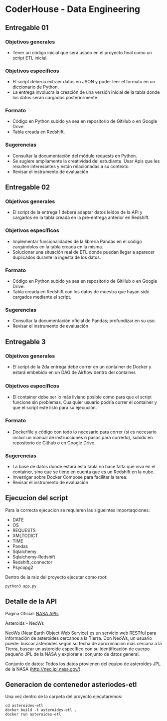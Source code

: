 # CoderHouse - Data Engineering

## Entregable 01

### Objetivos generales
- Tener un código inicial que será usado en el proyecto final como un script ETL inicial.

### Objetivos específicos
- El script debería extraer datos en JSON y poder leer el formato en un diccionario de Python.
- La entrega involucra la creación de una versión inicial de la tabla donde los datos serán cargados posteriormente.

### Formato
- Código en Python subido ya sea en repositorio de GitHub o en Google Drive.
- Tabla creada en Redshift.

### Sugerencias
- Consultar la documentación del módulo requests en Python.
- Se sugiere ampliamente la creatividad del estudiante. Usar Apis que les resulten interesantes y están relacionadas a su contexto.
- Revisar el instrumento de evaluación

## Entregable 02

### Objetivos generales
- El script de la entrega 1 deberá adaptar datos leídos de la API y cargarlos en la tabla creada en la pre-entrega anterior en Redshift.

### Objetivos específicos
- Implementar funcionalidades de la librería Pandas en el código cargándolos en la tabla creada en la misma.
- Solucionar una situación real de ETL donde puedan llegar a aparecer duplicados durante la ingesta de los datos.

### Formato
- Código en Python subido ya sea en repositorio de GitHub o en Google Drive.
- Tabla creada en Redshift con los datos de muestra que hayan sido cargados mediante el script.

### Sugerencias
- Consultar la documentación oficial de Pandas; profundizar en su uso.
- Revisar el instrumento de evaluación

## Entregable 3

### Objetivos generales
- El script de la 2da entrega debe correr en un container de Docker y estará embebido en un DAG de Airﬂow dentro del container.

### Objetivos especíﬁcos
- El container debe ser lo más liviano posible como para que el script funcione sin problemas. Cualquier usuario podría correr el container y que el script esté listo para su ejecución.

### Formato
- Dockerﬁle y código con todo lo necesario para correr (si es necesario incluir un manual de instrucciones o pasos para correrlo), subido en repositorio de Github o en Google Drive.

### Sugerencias
- La base de datos donde estará esta tabla no hace falta que viva en el container, sino que se tiene en cuenta que es un Redshift en la nube.
- Investigar sobre Docker Compose para facilitar la tarea.
- Revisar el instrumento de evaluación

## Ejecucion del script
Para la correcta ejecucion se requieren las sigueintes importaqciones:
- DATE
- OS
- REQUESTS
- XMLTODICT
- TIME
- Pandas
- Sqlalchemy
- Sqlalchemy-Redshift
- Redshift_connector
- Psycopg2

Dentro de la raiz del proyecto ejecutar como root:
~~~
python3 app.py
~~~

## Detalle de la API

Pagina Oficial: [NASA APIs](https://api.nasa.gov/)

Asteroids - NeoWs

NeoWs (Near Earth Object Web Service) es un servicio web RESTful para información de asteroides cercanos a la Tierra. Con NeoWs, un usuario puede: buscar asteroides según su fecha de aproximación más cercana a la Tierra, buscar un asteroide específico con su identificación de cuerpo pequeño JPL de la NASA y explorar el conjunto de datos general.

Conjunto de datos: Todos los datos provienen del equipo de asteroides JPL de la NASA (http://neo.jpl.nasa.gov/).

## Generacion de contenedor asteriodes-etl
Una vez dentro de la carpeta del proyecto ejecutaremos:

~~~
cd asteroides-etl
docker build -t asteroides-etl .
docker run asteroides-etl
~~~


